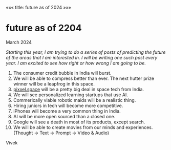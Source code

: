 «««
title: future as of 2024
»»»

# future as of 2204

March 2024

<i>Starting this year, I am trying to do a series of posts of predicting the future of the areas that I am interested in. I will be writing one such post every year. I am excited to see how right or how wrong I am going to be.</i>

1. The consumer credit bubble in India will burst.
2. We will be able to compress better than ever. The next hutter prize winner will be a leapfrog in this space.
3. [pixxel.space](https://www.pixxel.space/) will be a pretty big deal in space tech from India. 
4. We will see personalized learning startups that use AI. 
5. Commerically viable robotic maids will be a realistic thing.
6. Hiring juniors in tech will become more competitive.
7. iPhones will become a very common thing in India. 
8. AI will be more open sourced than a closed one. 
9. Google will see a death in most of its products, except search.
10. We will be able to create movies from our minds and experiences. (Thought -> Text -> Prompt -> Video & Audio)

Vivek
